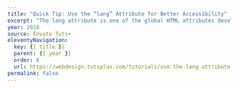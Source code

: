 ```yaml
---
title: "Quick Tip: Use the “lang” Attribute for Better Accessibility"
excerpt: "The lang attribute is one of the global HTML attributes developers can apply to any HTML element, and it can really help with accessibility"
year: 2018
source: Envato Tuts+
eleventyNavigation:
  key: {{ title }}
  parent: {{ year }}
  order: 8
  url: https://webdesign.tutsplus.com/tutorials/use-the-lang-attribute-for-better-accessibility--cms-31961
permalink: false
---
```

